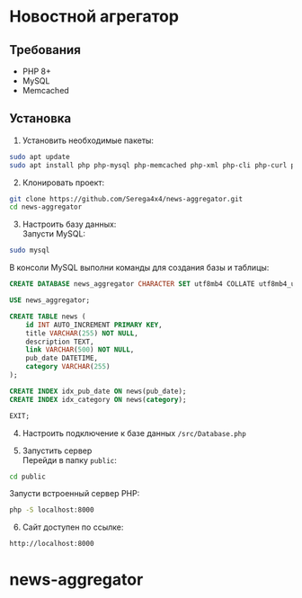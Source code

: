 # Новостной агрегатор

## Требования
- PHP 8+
- MySQL
- Memcached

## Установка
1. Установить необходимые пакеты: 
```bash
sudo apt update
sudo apt install php php-mysql php-memcached php-xml php-cli php-curl php-mbstring php-zip mysql-server memcached
```  
2. Клонировать проект:  
```bash
git clone https://github.com/Serega4x4/news-aggregator.git
cd news-aggregator
```  
3. Настроить базу данных:  
Запусти MySQL:  
```bash
sudo mysql
```  
В консоли MySQL выполни команды для создания базы и таблицы:  
```sql
CREATE DATABASE news_aggregator CHARACTER SET utf8mb4 COLLATE utf8mb4_unicode_ci;

USE news_aggregator;

CREATE TABLE news (
    id INT AUTO_INCREMENT PRIMARY KEY,
    title VARCHAR(255) NOT NULL,
    description TEXT,
    link VARCHAR(500) NOT NULL,
    pub_date DATETIME,
    category VARCHAR(255)
);

CREATE INDEX idx_pub_date ON news(pub_date);
CREATE INDEX idx_category ON news(category);

EXIT;
```  
4. Настроить подключение к базе данных  `/src/Database.php`  

5. Запустить сервер  
Перейди в папку `public`:  
```bash
cd public
```  
Запусти встроенный сервер PHP:  
```bash
php -S localhost:8000
```  
6. Сайт доступен по ссылке:  
```bash
http://localhost:8000
```
# news-aggregator
